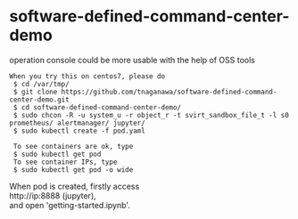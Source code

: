 # software-defined-command-center-demo
operation console could be more usable with the help of OSS tools

````
When you try this on centos7, please do
 $ cd /var/tmp/
 $ git clone https://github.com/tnaganawa/software-defined-command-center-demo.git
 $ cd software-defined-command-center-demo/
 $ sudo chcon -R -u system_u -r object_r -t svirt_sandbox_file_t -l s0 prometheus/ alertmanager/ jupyter/
 $ sudo kubectl create -f pod.yaml

 To see containers are ok, type
 $ sudo kubectl get pod
 To see container IPs, type
 $ sudo kubectl get pod -o wide
````

When pod is created, firstly access  
http://ip:8888 (jupyter),  
and open 'getting-started.ipynb'.


